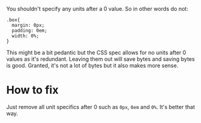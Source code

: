 You shouldn't specify any units after a 0 value. So in other words do not:

```
.box{
  margin: 0px;
  padding: 0em;
  width: 0%;
}
```

This might be a bit pedantic but the CSS spec allows for no units after 0 values as it's redundant. 
Leaving them out will save bytes and saving bytes is good. Granted, it's not a lot of bytes but it also makes more sense.

# How to fix

Just remove all unit specifics after 0 such as `0px`, `0em` and `0%`. It's better that way.
